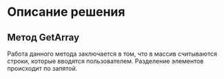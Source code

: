 # Описание решения

## Метод GetArray

Работа данного метода заключается в том, что в массив считываются строки, которые вводятся пользователем. Разделение элементов происходит по запятой.

